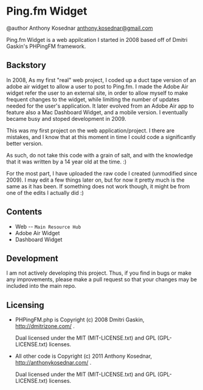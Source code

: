 Ping.fm Widget
==============
@author Anthony Kosednar <anthony.kosednar@gmail.com>

Ping.fm Widget is a web appilcation I started in 2008 based off of Dmitri Gaskin's PHPingFM framework. 

Backstory
----------

In 2008, As my first "real" web project, I  coded up a duct tape version of an adobe air widget to allow a user to post to Ping.fm. I made the Adobe Air widget refer the user to an external site, in order to allow myself to make frequent changes to the widget, while limiting the number of updates needed for the user's application. It later evolved from an Adobe Air app to feature also a Mac Dashboard Widget, and a mobile version. I eventually became busy and stoped development in 2009. 

This was my first project on the web application/project. I there are mistakes, and I know that at this moment in time I could code a significantly better version.

As such, do not take this code with a grain of salt, and with the knowledge that it was written by a 14 year old at the time. :)

For the most part, I have uploaded the raw code I created (unmodified since 2009). I may edit a few things later on, but for now it pretty much is the same as it has been. If something does not work though, it might be from one of the edits I actually did :)

Contents
---------

* Web -- `Main Resource Hub`
* Adobe Air Widget
* Dashboard Widget


Development
------------

I am not actively developing this project. Thus, if you find in bugs or make any improvements, please make a pull request so that your changes may be included into the main repo.


Licensing
----------

* PHPingFM.php is  Copyright (c) 2008 Dmitri Gaskin, http://dmitrizone.com/ . 

  Dual licensed under the MIT (MIT-LICENSE.txt) and GPL (GPL-LICENSE.txt) licenses.


* All other code is Copyright (c) 2011 Anthony Kosednar, http://anthonykosednar.com/ . 

  Dual licensed under the MIT (MIT-LICENSE.txt) and GPL (GPL-LICENSE.txt) licenses.

